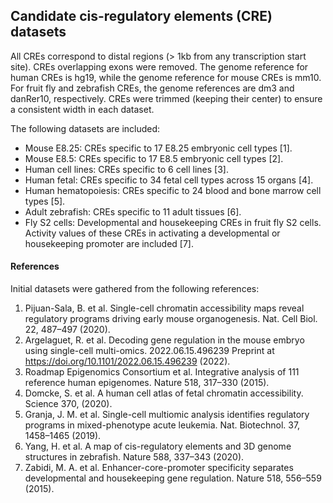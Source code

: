 ## Candidate cis-regulatory elements (CRE) datasets

All CREs correspond to distal regions (> 1kb from any transcription start site). CREs overlapping exons were removed. The genome reference for human CREs is hg19, while the genome reference for mouse CREs is mm10. For fruit fly and zebrafish CREs, the genome references are dm3 and danRer10, respectively. CREs were trimmed (keeping their center) to ensure a consistent width in each dataset.


The following datasets are included:

* Mouse E8.25: CREs specific to 17 E8.25 embryonic cell types [1].
* Mouse E8.5: CREs specific to 17 E8.5 embryonic cell types [2].
* Human cell lines: CREs specific to 6 cell lines [3].
* Human fetal: CREs specific to 34 fetal cell types across 15 organs [4].
* Human hematopoiesis: CREs specific to 24 blood and bone marrow cell types [5].
* Adult zebrafish: CREs specific to 11 adult tissues [6]. 
* Fly S2 cells: Developmental and housekeeping CREs in fruit fly S2 cells. Activity values of these CREs in activating a developmental or housekeeping promoter are included [7]. 



#### References
Initial datasets were gathered from the following references:

1. Pijuan-Sala, B. et al. Single-cell chromatin accessibility maps reveal regulatory programs driving early mouse organogenesis. Nat. Cell Biol. 22, 487–497 (2020).
2. Argelaguet, R. et al. Decoding gene regulation in the mouse embryo using single-cell multi-omics. 2022.06.15.496239 Preprint at https://doi.org/10.1101/2022.06.15.496239 (2022).
3. Roadmap Epigenomics Consortium et al. Integrative analysis of 111 reference human epigenomes. Nature 518, 317–330 (2015).
4. Domcke, S. et al. A human cell atlas of fetal chromatin accessibility. Science 370, (2020).
5. Granja, J. M. et al. Single-cell multiomic analysis identifies regulatory programs in mixed-phenotype acute leukemia. Nat. Biotechnol. 37, 1458–1465 (2019).
6. Yang, H. et al. A map of cis-regulatory elements and 3D genome structures in zebrafish. Nature 588, 337–343 (2020).
7. Zabidi, M. A. et al. Enhancer-core-promoter specificity separates developmental and housekeeping gene regulation. Nature 518, 556–559 (2015).
   
